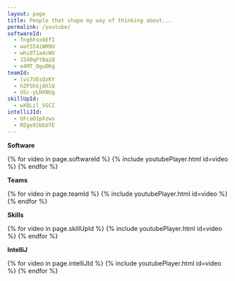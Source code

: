 ```yaml
---
layout: page
title: People that shape my way of thinking about...
permalink: /youtube/
softwareId: 
  - Tng6Fox8EfI
  - watS54iWH9U
  - whi0T1a4cWU
  - 15X0qFtBqiQ
  - e4MT_OguDKg
teamId: 
  - lvs7VEsQzKY
  - hZFShSjAhlQ
  - USc-yLHXNUg
skillUpId:
  - wXQLil_SGCI
intelliJId:
  - bFcaO1pXzws
  - MZge92bbU7E
---
```


**Software**
<div class="scrollmenu">
{% for video in page.softwareId %}
{% include youtubePlayer.html id=video %}
{% endfor %}
</div>

**Teams**
<div class="scrollmenu">
{% for video in page.teamId %}
{% include youtubePlayer.html id=video %}
{% endfor %}
</div>

**Skills**
<div class="scrollmenu">
{% for video in page.skillUpId %}
{% include youtubePlayer.html id=video %}
{% endfor %}
</div>

**IntelliJ**
<div class="scrollmenu">
{% for video in page.intelliJId %}
{% include youtubePlayer.html id=video %}
{% endfor %}
</div>
